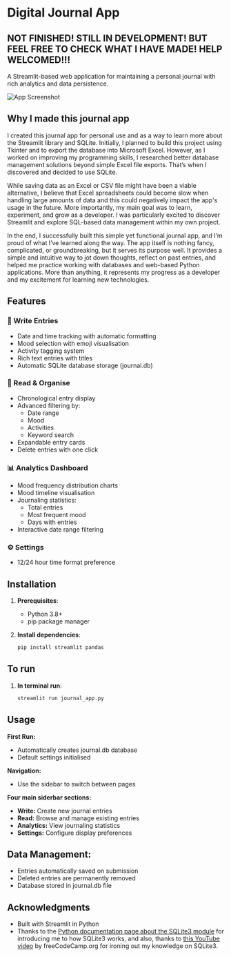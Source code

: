 # Digital Journal App

## NOT FINISHED! STILL IN DEVELOPMENT! BUT FEEL FREE TO CHECK WHAT I HAVE MADE! HELP WELCOMED!!!
A Streamlit-based web application for maintaining a personal journal with rich analytics and data persistence.

![App Screenshot](https://via.placeholder.com/800x400.png?text=Digital+Journal+App+Screenshot)

## Why I made this journal app
I created this journal app for personal use and as a way to learn more about the Streamlit library and SQLite. Initially, I planned to build this project using Tkinter and to export the database into Microsoft Excel. However, as I worked on improving my programming skills, I researched better database management solutions beyond simple Excel file exports. That’s when I discovered and decided to use SQLite.

While saving data as an Excel or CSV file might have been a viable alternative, I believe that Excel spreadsheets could become slow when handling large amounts of data and this could negatively impact the app's usage in the future. More importantly, my main goal was to learn, experiment, and grow as a developer. I was particularly excited to discover Streamlit and explore SQL-based data management within my own project.

In the end, I successfully built this simple yet functional journal app, and I’m proud of what I’ve learned along the way. The app itself is nothing fancy, complicated, or groundbreaking, but it serves its purpose well. It provides a simple and intuitive way to jot down thoughts, reflect on past entries, and helped me practice working with databases and web-based Python applications. More than anything, it represents my progress as a developer and my excitement for learning new technologies.

## Features

### 📝 Write Entries
- Date and time tracking with automatic formatting
- Mood selection with emoji visualisation
- Activity tagging system
- Rich text entries with titles
- Automatic SQLite database storage (journal.db)

### 📖 Read & Organise
- Chronological entry display
- Advanced filtering by:
  - Date range
  - Mood
  - Activities
  - Keyword search
- Expandable entry cards
- Delete entries with one click

### 📊 Analytics Dashboard
- Mood frequency distribution charts
- Mood timeline visualisation
- Journaling statistics:
  - Total entries
  - Most frequent mood
  - Days with entries
- Interactive date range filtering

### ⚙️ Settings
- 12/24 hour time format preference


## Installation

1. **Prerequisites**:
   - Python 3.8+
   - pip package manager

2. **Install dependencies**:
   ```bash
   pip install streamlit pandas

## To run

1. **In terminal run**:
   ```bash
   streamlit run journal_app.py

## Usage
**First Run:**
- Automatically creates journal.db database
- Default settings initialised

**Navigation:**
- Use the sidebar to switch between pages

**Four main siderbar sections:**
- **Write:** Create new journal entries
- **Read:** Browse and manage existing entries
- **Analytics:** View journaling statistics
- **Settings:** Configure display preferences

## Data Management:
- Entries automatically saved on submission
- Deleted entries are permanently removed
- Database stored in journal.db file

## Acknowledgments
- Built with Streamlit in Python
- Thanks to the [Python documentation page about the SQLite3 module](https://docs.python.org/3/library/sqlite3.html#sqlite3-tutorial) for introducing me to how SQLite3 works, and also, thanks to [this YouTube video](https://www.youtube.com/watch?v=byHcYRpMgI4) by freeCodeCamp.org for ironing out my knowledge on SQLite3.
